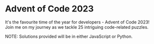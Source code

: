 # Advent of Code 2023

It's the favourite time of the year for developers - Advent of Code 2023! Join me on my journey as we tackle 25 intriguing code-related puzzles.

NOTE: Solutions provided will be in either JavaScript or Python.

